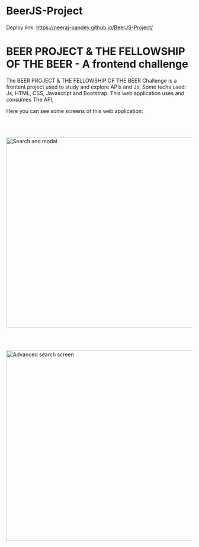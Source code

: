 # BeerJS-Project

Deploy link: https://neeraj-pandey.github.io/BeerJS-Project/

#  BEER PROJECT & THE FELLOWSHIP OF THE BEER - A frontend challenge

The  BEER PROJECT & THE FELLOWSHIP OF THE BEER Challenge is a frontent project used to study and explore APIs and Js. Some techs used: Js, HTML, CSS, Javascript and Bootstrap. This web application uses and consumes The API,

Here you can see some screens of this web application:

<br>
<br>

<img
src=""
raw=true
alt="Search and modal" 
height="512px" 
/>

<br>
<br>

<img
src=""
raw=true
alt="Advanced search screen" 
height="512px" 
/>

<br>
<br>
